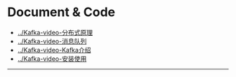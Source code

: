 
# Document & Code

- [../Kafka-video-分布式原理](https://github.com/zozospider/note/blob/master/stream/Kafka/Kafka-video-分布式原理.md)
- [../Kafka-video-消息队列](https://github.com/zozospider/note/blob/master/stream/Kafka/Kafka-video-消息队列.md)
- [../Kafka-video-Kafka介绍](https://github.com/zozospider/note/blob/master/stream/Kafka/Kafka-video-Kafka介绍.md)
- [../Kafka-video-安装使用](https://github.com/zozospider/note/blob/master/stream/Kafka/Kafka-video-安装使用.md)

---
